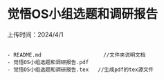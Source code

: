 # 觉悟OS小组选题和调研报告
上传时间：2024/4/1
```

- README.md                    //文件夹说明文档
- 觉悟OS小组选题和调研报告.pdf
- 觉悟OS小组选题和调研报告.tex   //生成pdf的tex源文件
```

